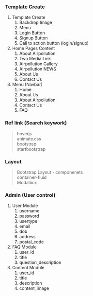 ### Template Create
<ol>
    <li>Template Create
        <ol>
            <li>Backdrop Image</li>
            <li>Menu</li>
            <li>Login Button</li>
            <li>Signup Button</li>
            <li>Call to action button (login/signup)</li>
        </ol>
    </li>
    <li>Home Pages Content
            <ol>
                <li>About Airpollution</li>
                <li>Two Media Link</li>
                <li>Airpollution Gallery</li>
                <li>Airpollution NEWS</li>
                <li>About Us</li>
                <li>Contact Us</li>
            </ol>
    </li>
    <li>Menu (Navbar)
          <ol>
                <li>Home</li>
                <li>About Us</li>
                <li>About Airpollution</li>
                <li>Contact Us</li>
                <li>FAQ</li>
          </ol>
    </li>
</ol>

### Ref link (Search keywork)
> hoverjs <br/>
> animate.css <br/>
> bootstrap <br/>
> startbootstrap

### Layout
> Bootstrap Layout - componenets
> <br>  container-fluid
> <br/> Modalbox

### Admin (User control)
<ol>
    <li>User Module
        <ol>
            <li>username</li>
            <li>password</li>
            <li>usertype</li>
            <li>email</li>
            <li>dob</li>
            <li>address</li>
            <li>postal_code</li>
        </ol>
    </li>
    <li>FAQ Module
        <ol>
            <li>user_id</li>
            <li>title</li>
            <li>question_description</li>
        </ol>
    </li>
    <li>Content Module
         <ol>
            <li>user_id</li>
            <li>title</li>
            <li>description</li>
            <li>content_image</li>
        </ol>
    </li>
</ol>